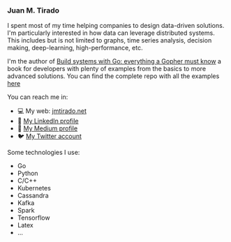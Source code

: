 
### Juan M. Tirado ###

I spent most of my time helping companies to design data-driven solutions. I'm particularly interested in how data can leverage distributed systems. This includes
but is not limited to graphs, time series analysis, decision making, deep-learning, high-performance, etc.

I'm the author of [Build systems with Go: everything a Gopher must know](https://www.amazon.com/dp/B091F8RL84) a book for developers with plenty of examples from the basics to more advanced solutions. You can find the complete repo with all the examples [here](https://github.com/juanmanuel-tirado/savetheworldwithgo)

You can reach me in:
- :computer: My web: [jmtirado.net](https://jmtirado.net)
- :blue_book: [My LinkedIn profile](https://www.linkedin.com/in/juan-tirado)
- :closed_book: [My Medium profile](https://juanmanuel-tirado.medium.com)
- :bird: [My Twitter account](https://twitter.com/jmtirado)

Some technologies I use:
- Go
- Python
- C/C++
- Kubernetes
- Cassandra
- Kafka
- Spark
- Tensorflow
- Latex
- ...
<!--
<code><img height="20" src="https://raw.githubusercontent.com/github/explore/80688e429a7d4ef2fca1e82350fe8e3517d3494d/topics/go/go.png"></code>
<code><img height="20" src="https://raw.githubusercontent.com/github/explore/80688e429a7d4ef2fca1e82350fe8e3517d3494d/topics/python/python.png"></code>
<code><img height="20" src="https://raw.githubusercontent.com/github/explore/80688e429a7d4ef2fca1e82350fe8e3517d3494d/topics/r/r.png"></code>
<code><img height="20" src="https://raw.githubusercontent.com/github/explore/5c058a388828bb5fde0bcafd4bc867b5bb3f26f3/topics/scala/scala.png"></code> 
-->

<!---
juanmanuel-tirado/juanmanuel-tirado is a ✨ special ✨ repository because its `README.md` (this file) appears on your GitHub profile.
You can click the Preview link to take a look at your changes.
--->
